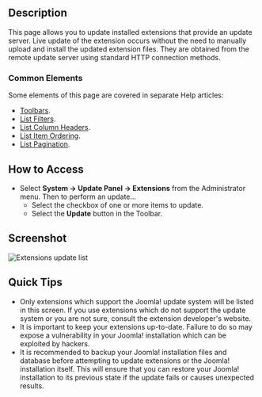 <!-- Filename: Help4.x:Extensions:_Update / Display title: Extensions: Update -->

## Description

This page allows you to update installed extensions that provide an
update server. Live update of the extension occurs without the need to
manually upload and install the updated extension files. They are
obtained from the remote update server using standard HTTP connection
methods.

### Common Elements

Some elements of this page are covered in separate 
Help articles:

* [Toolbars](jdocmanual?article=help/common-elements/toolbars).
* [List Filters](jdocmanual?article=help/common-elements/list-filters).
* [List Column Headers](jdocmanual?article=help/common-elements/list-column-headers).
* [List Item Ordering](jdocmanual?article=help/common-elements/list-ordering).
* [List Pagination](jdocmanual?article=help/common-elements/list-pagination).

## How to Access

- Select **System → Update Panel → Extensions** from the
  Administrator menu. Then to perform an update...
  - Select the checkbox of one or more items to update.
  - Select the **Update** button in the Toolbar.

## Screenshot

![Extensions update list](../../../en/images/extensions/update-list.png)

## Quick Tips

- Only extensions which support the Joomla! update system will be listed
  in this screen. If you use extensions which do not support the
  update system or you are not sure, consult the extension developer's
  website.
- It is important to keep your extensions up-to-date. Failure to do so
  may expose a vulnerability in your Joomla! installation which can be
  exploited by hackers.
- It is recommended to backup your Joomla! installation files and
  database before attempting to update extensions or the Joomla!
  installation itself. This will ensure that you can restore your
  Joomla! installation to its previous state if the update fails or
  causes unexpected results.
